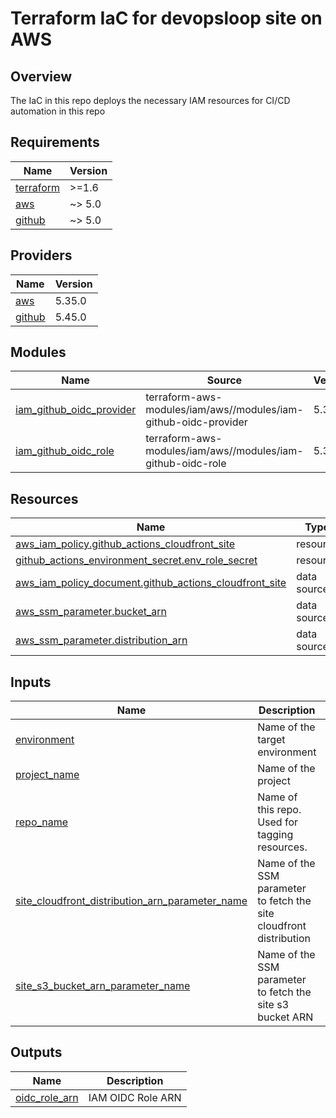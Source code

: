 # Terraform IaC for devopsloop site on AWS

## Overview

The IaC in this repo deploys the necessary IAM resources for CI/CD automation in this repo

<!-- BEGINNING OF PRE-COMMIT-TERRAFORM DOCS HOOK -->
## Requirements

| Name | Version |
|------|---------|
| <a name="requirement_terraform"></a> [terraform](#requirement\_terraform) | >=1.6 |
| <a name="requirement_aws"></a> [aws](#requirement\_aws) | ~> 5.0 |
| <a name="requirement_github"></a> [github](#requirement\_github) | ~> 5.0 |

## Providers

| Name | Version |
|------|---------|
| <a name="provider_aws"></a> [aws](#provider\_aws) | 5.35.0 |
| <a name="provider_github"></a> [github](#provider\_github) | 5.45.0 |

## Modules

| Name | Source | Version |
|------|--------|---------|
| <a name="module_iam_github_oidc_provider"></a> [iam\_github\_oidc\_provider](#module\_iam\_github\_oidc\_provider) | terraform-aws-modules/iam/aws//modules/iam-github-oidc-provider | 5.34.0 |
| <a name="module_iam_github_oidc_role"></a> [iam\_github\_oidc\_role](#module\_iam\_github\_oidc\_role) | terraform-aws-modules/iam/aws//modules/iam-github-oidc-role | 5.34.0 |

## Resources

| Name | Type |
|------|------|
| [aws_iam_policy.github_actions_cloudfront_site](https://registry.terraform.io/providers/hashicorp/aws/latest/docs/resources/iam_policy) | resource |
| [github_actions_environment_secret.env_role_secret](https://registry.terraform.io/providers/integrations/github/latest/docs/resources/actions_environment_secret) | resource |
| [aws_iam_policy_document.github_actions_cloudfront_site](https://registry.terraform.io/providers/hashicorp/aws/latest/docs/data-sources/iam_policy_document) | data source |
| [aws_ssm_parameter.bucket_arn](https://registry.terraform.io/providers/hashicorp/aws/latest/docs/data-sources/ssm_parameter) | data source |
| [aws_ssm_parameter.distribution_arn](https://registry.terraform.io/providers/hashicorp/aws/latest/docs/data-sources/ssm_parameter) | data source |

## Inputs

| Name | Description | Type | Default | Required |
|------|-------------|------|---------|:--------:|
| <a name="input_environment"></a> [environment](#input\_environment) | Name of the target environment | `string` | `"prod"` | no |
| <a name="input_project_name"></a> [project\_name](#input\_project\_name) | Name of the project | `string` | `"devopsloop-site"` | no |
| <a name="input_repo_name"></a> [repo\_name](#input\_repo\_name) | Name of this repo. Used for tagging resources. | `string` | `"devopsloop-ss/devopsloop"` | no |
| <a name="input_site_cloudfront_distribution_arn_parameter_name"></a> [site\_cloudfront\_distribution\_arn\_parameter\_name](#input\_site\_cloudfront\_distribution\_arn\_parameter\_name) | Name of the SSM parameter to fetch the site cloudfront distribution | `string` | `null` | no |
| <a name="input_site_s3_bucket_arn_parameter_name"></a> [site\_s3\_bucket\_arn\_parameter\_name](#input\_site\_s3\_bucket\_arn\_parameter\_name) | Name of the SSM parameter to fetch the site s3 bucket ARN | `string` | `null` | no |

## Outputs

| Name | Description |
|------|-------------|
| <a name="output_oidc_role_arn"></a> [oidc\_role\_arn](#output\_oidc\_role\_arn) | IAM OIDC Role ARN |
<!-- END OF PRE-COMMIT-TERRAFORM DOCS HOOK -->
